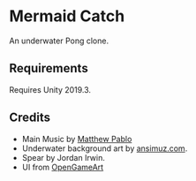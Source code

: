 # Mermaid Catch

An underwater Pong clone.

## Requirements

Requires Unity 2019.3.

## Credits

* Main Music by [Matthew Pablo](http://matthewpablo.com)
* Underwater background art by [ansimuz.com](http://ansimuz.com).
* Spear by Jordan Irwin.
* UI from [OpenGameArt](http://opengameart.org)